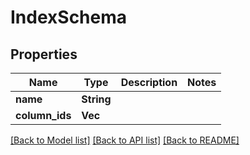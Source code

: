 # IndexSchema

## Properties

Name | Type | Description | Notes
------------ | ------------- | ------------- | -------------
**name** | **String** |  | 
**column_ids** | **Vec<String>** |  | 

[[Back to Model list]](../README.md#documentation-for-models) [[Back to API list]](../README.md#documentation-for-api-endpoints) [[Back to README]](../README.md)



